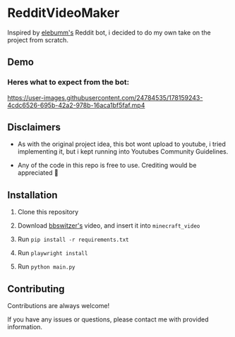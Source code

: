 
# RedditVideoMaker

Inspired by [elebumm's](https://github.com/elebumm) Reddit bot, i decided to do my own take on the project from scratch.

## Demo
### Heres what to expect from the bot:

https://user-images.githubusercontent.com/24784535/178159243-4cdc6526-695b-42a2-978b-16aca1bf5faf.mp4

## Disclaimers

- As with the original project idea, this bot  wont upload to youtube, i tried implementing it, but i kept running into Youtubes Community Guidelines.

- Any of the code in this repo is free to use. Crediting would be appreciated 🙂   
## Installation

1. Clone this repository

2. Download [bbswitzer's](https://www.youtube.com/watch?v=n_Dv4JMiwK8) video, and insert it into `minecraft_video`

3. Run `pip install -r requirements.txt`

4. Run `playwright install`

5. Run `python main.py`
 
## Contributing

Contributions are always welcome!

If you have any issues or questions, please contact me with provided information.

